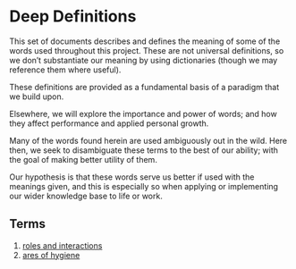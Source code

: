# Deep Definitions

This set of documents describes and defines the meaning of some of the words used throughout this project. These are not universal definitions, so we don’t substantiate our meaning by using dictionaries (though we may reference them where useful).

These definitions are provided as a fundamental basis of a paradigm that we build upon.

Elsewhere, we will explore the importance and power of words; and how they affect performance and applied personal growth.

Many of the words found herein are used ambiguously out in the wild. Here then, we seek to disambiguate these terms to the best of our ability; with the goal of making better utility of them.

Our hypothesis is that these words serve us better if used with the meanings given, and this is especially so when applying or implementing our wider knowledge base to life or work.

## Terms

1. [roles and interactions](roles.md)
2. [ares of hygiene](hygiene.md)
